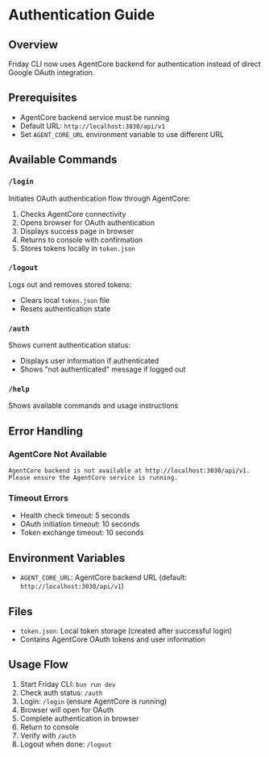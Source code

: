 # Authentication Guide

## Overview

Friday CLI now uses AgentCore backend for authentication instead of direct Google OAuth integration.

## Prerequisites

- AgentCore backend service must be running
- Default URL: `http://localhost:3030/api/v1`
- Set `AGENT_CORE_URL` environment variable to use different URL

## Available Commands

### `/login`

Initiates OAuth authentication flow through AgentCore:

1. Checks AgentCore connectivity
2. Opens browser for OAuth authentication
3. Displays success page in browser
4. Returns to console with confirmation
5. Stores tokens locally in `token.json`

### `/logout`

Logs out and removes stored tokens:

- Clears local `token.json` file
- Resets authentication state

### `/auth`

Shows current authentication status:

- Displays user information if authenticated
- Shows "not authenticated" message if logged out

### `/help`

Shows available commands and usage instructions

## Error Handling

### AgentCore Not Available

```
AgentCore backend is not available at http://localhost:3030/api/v1.
Please ensure the AgentCore service is running.
```

### Timeout Errors

- Health check timeout: 5 seconds
- OAuth initiation timeout: 10 seconds
- Token exchange timeout: 10 seconds

## Environment Variables

- `AGENT_CORE_URL`: AgentCore backend URL (default: `http://localhost:3030/api/v1`)

## Files

- `token.json`: Local token storage (created after successful login)
- Contains AgentCore OAuth tokens and user information

## Usage Flow

1. Start Friday CLI: `bun run dev`
2. Check auth status: `/auth`
3. Login: `/login` (ensure AgentCore is running)
4. Browser will open for OAuth
5. Complete authentication in browser
6. Return to console
7. Verify with `/auth`
8. Logout when done: `/logout`

